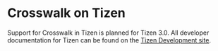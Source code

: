 # Crosswalk on Tizen

Support for Crosswalk in Tizen is planned for Tizen 3.0. All developer documentation for Tizen can be found on the [Tizen Development site](https://developer.tizen.org/).
